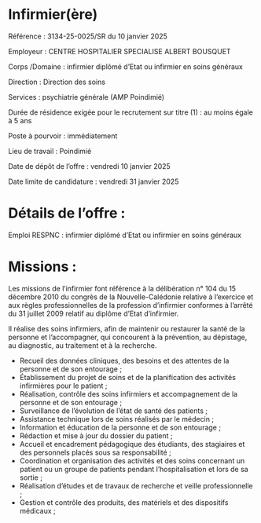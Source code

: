 # Infirmier(ère)

Référence : 3134-25-0025/SR du 10 janvier 2025

Employeur : CENTRE HOSPITALIER SPECIALISE ALBERT BOUSQUET

Corps /Domaine : infirmier diplômé d’Etat ou infirmier en soins généraux

Direction : Direction des soins

Services : psychiatrie générale (AMP Poindimié)

Durée de résidence exigée pour le recrutement sur titre (1) : au moins égale à 5 ans

Poste à pourvoir : immédiatement

Lieu de travail : Poindimié

Date de dépôt de l’offre : vendredi 10 janvier 2025

Date limite de candidature : vendredi 31 janvier 2025

# Détails de l’offre :

Emploi RESPNC : infirmier diplômé d’Etat ou infirmier en soins généraux

# Missions :

Les missions de l’infirmier font référence à la délibération n° 104 du 15 décembre 2010 du congrès de la Nouvelle-Calédonie relative à l’exercice et aux règles professionnelles de la profession d’infirmier conformes à l’arrêté du 31 juillet 2009 relatif au diplôme d’Etat d’infirmier.

Il réalise des soins infirmiers, afin de maintenir ou restaurer la santé de la personne et l’accompagner, qui concourent à la prévention, au dépistage, au diagnostic, au traitement et à la recherche.

- Recueil des données cliniques, des besoins et des attentes de la personne et de son entourage ;
- Établissement du projet de soins et de la planification des activités infirmières pour le patient ;
- Réalisation, contrôle des soins infirmiers et accompagnement de la personne et de son entourage ;
- Surveillance de l’évolution de l’état de santé des patients ;
- Assistance technique lors de soins réalisés par le médecin ;
- Information et éducation de la personne et de son entourage ;
- Rédaction et mise à jour du dossier du patient ;
- Accueil et encadrement pédagogique des étudiants, des stagiaires et des personnels placés sous sa responsabilité ;
- Coordination et organisation des activités et des soins concernant un patient ou un groupe de patients pendant l’hospitalisation et lors de sa sortie ;
- Réalisation d’études et de travaux de recherche et veille professionnelle ;
- Gestion et contrôle des produits, des matériels et des dispositifs médicaux ;